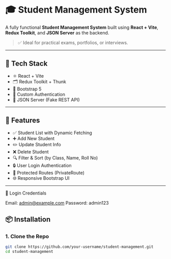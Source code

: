 # 🎓 Student Management System

A fully functional **Student Management System** built using **React + Vite**, **Redux Toolkit**, and **JSON Server** as the backend.

> ✅ Ideal for practical exams, portfolios, or interviews.

---

## 🔧 Tech Stack

- ⚛️ React + Vite
- 🗂️ Redux Toolkit + Thunk
- 💅 Bootstrap 5
- 🔐 Custom Authentication
- 📡 JSON Server (Fake REST API)

---

## 📁 Features

- ✅ Student List with Dynamic Fetching
- ➕ Add New Student
- ✏️ Update Student Info
- ❌ Delete Student
- 🔍 Filter & Sort (by Class, Name, Roll No)
- 🔒 User Login Authentication
- 🔁 Protected Routes (PrivateRoute)
- 🌐 Responsive Bootstrap UI

---

🔐 Login Credentials

Email: admin@example.com
Password: admin123

## 📦 Installation

### 1. Clone the Repo
```bash
git clone https://github.com/your-username/student-management.git
cd student-management



